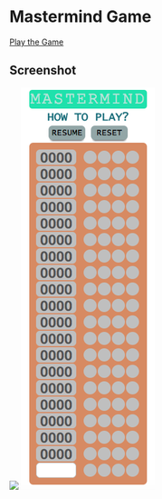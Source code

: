 Mastermind Game
===============

[Play the Game](https://mastermind.herokuapp.com/)

Screenshot
----------
![](images/appImage.png)
![](images/appImage2.png)
